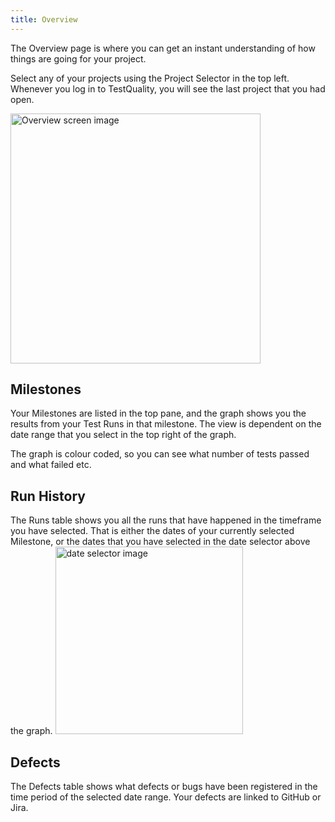 ```yaml
---
title: Overview
---
```



The Overview page is where you can get an instant understanding of how things are going for your project.

Select any of your projects using the Project Selector in the top left. Whenever you log in to TestQuality, you will see the last project that you had open.

<div class="img-with-text">
    <img src="\img\Screens\overview_2.png" alt="Overview screen image" width="400"  class="center"/>
    <p></p> 
</div>

## Milestones

Your Milestones are listed in the top pane, and the graph shows you the results from your Test Runs in that milestone. The view is dependent on the date range that you select in the top right of the graph.

The graph is colour coded, so you can see what number of tests passed and what failed etc.

## Run History

The Runs table shows you all the runs that have happened in the timeframe you have selected. That is either the dates of your currently selected Milestone, or the dates that you have selected in the date selector above the graph.  <img src="\img\Screens\date_selector.png" alt="date selector image" width="300" />


## Defects

The Defects table shows what defects or bugs have been registered in the time period of the selected date range.
Your defects are linked to GitHub or Jira.